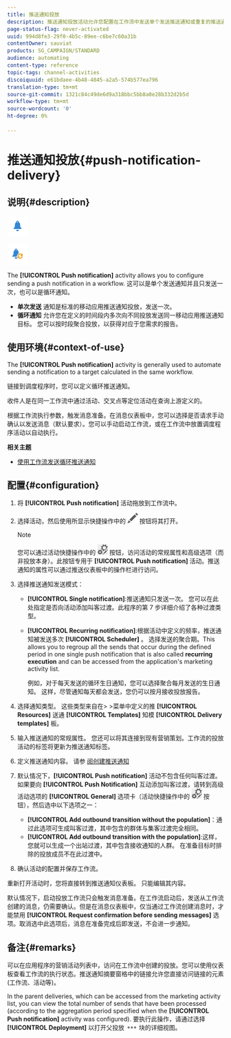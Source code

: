 ```yaml
---
title: 推送通知投放
description: 推送通知投放活动允许您配置在工作流中发送单个发送推送通知或重复的推送通知。
page-status-flag: never-activated
uuid: 994d8fe3-29f0-4b5c-89ee-c6be7c60a31b
contentOwner: sauviat
products: SG_CAMPAIGN/STANDARD
audience: automating
content-type: reference
topic-tags: channel-activities
discoiquuid: e61bdaee-4b48-4845-a2a5-574b577ea796
translation-type: tm+mt
source-git-commit: 1321c84c49de6d9a318bbc5bb8a0e28b332d2b5d
workflow-type: tm+mt
source-wordcount: '0'
ht-degree: 0%

---
```



# 推送通知投放{#push-notification-delivery}

## 说明{#description}

![](assets/push.png)

![](assets/recurrentpush.png)

The **[!UICONTROL Push notification]** activity allows you to configure sending a push notification in a workflow. 这可以是单个发送通知并且只发送一次，也可以是循环通知。

* **单次发送** 通知是标准的移动应用推送通知投放，发送一次。
* **循环通知** 允许您在定义的时间段内多次向不同投放发送同一移动应用推送通知目标。 您可以按时段聚合投放，以获得对应于您需求的报告。

## 使用环境{#context-of-use}

The **[!UICONTROL Push notification]** activity is generally used to automate sending a notification to a target calculated in the same workflow.

链接到调度程序时，您可以定义循环推送通知。

收件人是在同一工作流中通过活动、交叉点等定位活动在查询上游定义的。

根据工作流执行参数，触发消息准备。在消息仪表板中，您可以选择是否请求手动确认以发送消息（默认要求）。您可以手动启动工作流，或在工作流中放置调度程序活动以自动执行。

**相关主题**

* [使用工作流发送循环推送通知](../../automating/using/recurring-push-notifications.md)

## 配置{#configuration}

1. 将 **[!UICONTROL Push notification]** 活动拖放到工作流中。
1. 选择活动，然后使用所显示快捷操作中的 ![](assets/edit_darkgrey-24px.png) 按钮将其打开。

   >[!NOTE]
   >
   >您可以通过活动快捷操作中的 ![](assets/dlv_activity_params-24px.png) 按钮，访问活动的常规属性和高级选项（而非投放本身）。此按钮专用于 **[!UICONTROL Push notification]** 活动。推送通知的属性可以通过推送仪表板中的操作栏进行访问。

1. 选择推送通知发送模式：

   * **[!UICONTROL Single notification]**:推送通知只发送一次。 您可以在此处指定是否向活动添加叫客过渡。此程序的第 7 步详细介绍了各种过渡类型。
   * **[!UICONTROL Recurring notification]**:根据活动中定义的频率，推送通知被发送多次 **[!UICONTROL Scheduler]** 。 选择发送的聚合期。This allows you to regroup all the sends that occur during the defined period in one single push notification that is also called **recurring execution** and can be accessed from the application&#39;s marketing activity list.

      例如，对于每天发送的循环生日通知，您可以选择聚合每月发送的生日通知。 这样，尽管通知每天都会发送，您仍可以按月接收投放报告。

1. 选择通知类型。 这些类型来自在> >菜单中定义的推 **[!UICONTROL Resources]** 送通 **[!UICONTROL Templates]** 知模 **[!UICONTROL Delivery templates]** 板。
1. 输入推送通知的常规属性。 您还可以将其连接到现有营销策划。工作流的投放活动的标签将更新为推送通知标签。
1. 定义推送通知内容。 请参 [阅创建推送通知](../../channels/using/preparing-and-sending-a-push-notification.md)
1. 默认情况下，**[!UICONTROL Push notification]** 活动不包含任何叫客过渡。如果要向 **[!UICONTROL Push Notification]** 互动添加叫客过渡，请转到高级活动选项的 **[!UICONTROL General]** 选项卡（活动快捷操作中的 ![](assets/dlv_activity_params-24px.png) 按钮），然后选中以下选项之一：

   * **[!UICONTROL Add outbound transition without the population]**：通过此选项可生成叫客过渡，其中包含的群体与集客过渡完全相同。
   * **[!UICONTROL Add outbound transition with the population]**:这样，您就可以生成一个出站过渡，其中包含接收通知的人群。 在准备目标时排除的投放成员不在此过渡中。

1. 确认活动的配置并保存工作流。

重新打开活动时，您将直接转到推送通知仪表板。 只能编辑其内容。

默认情况下，启动投放工作流只会触发消息准备。在工作流启动后，发送从工作流创建的消息，仍需要确认。但是在消息仪表板中，仅当通过工作流创建消息时，才能禁用 **[!UICONTROL Request confirmation before sending messages]** 选项。取消选中此选项后，消息在准备完成后即发送，不会进一步通知。

## 备注{#remarks}

可以在应用程序的营销活动列表中，访问在工作流中创建的投放。您可以使用仪表板查看工作流的执行状态。推送通知摘要窗格中的链接允许您直接访问链接的元素(工作流、活动等)。

In the parent deliveries, which can be accessed from the marketing activity list, you can view the total number of sends that have been processed (according to the aggregation period specified when the **[!UICONTROL Push notification]** activity was configured). 要执行此操作，请通过选择 **[!UICONTROL Deployment]** 以打开父投放 ![](assets/wkf_dlv_detail_button.png) 块的详细视图。
